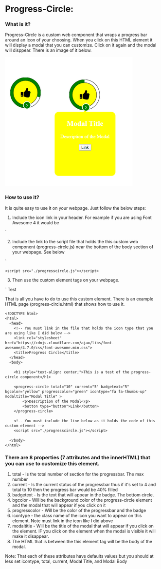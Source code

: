 # Progress-Circle:

### What is it?
Progress-Circle is a custom web component that wraps a progress bar around an Icon of your choosing.
When you click on this HTML element it will display a modal that you can customize.  Click on it again
and the modal will disppear.  There is an image of it below.

![Alt text](/progress-circle.png?raw=true "Circle Progressbar")

### How to use it?
It is quite easy to use it on your webpage. Just follow the below steps:
1. Include the icon link in your header.  For example if you are using Font Awesome 4 it would be

`
    <link rel="stylesheet" href="https://cdnjs.cloudflare.com/ajax/libs/font-awesome/4.7.0/css/font-awesome.min.css">
    


2. Include the link to the script file that holds the this custom web component (progress-circle.js) near the bottom of 
   the body section of your webpage.  See below
   
`

    <script src="./progresscircle.js"></script>
    


3)  Then use the custom element tags on your webpage.

`
    <progress-circle>Test</progres-circle>


That is all you have to do to use this custom element.  There is an example HTML page (progress-circle.html) that shows how to use it.



    <!DOCTYPE html>
	<html>
	  <head>
		<!-- You must link in the file that holds the icon type that you are using like I did below -->
		<link rel="stylesheet" href="https://cdnjs.cloudflare.com/ajax/libs/font-awesome/4.7.0/css/font-awesome.min.css">
		<title>Progress Circle</title>
	  </head>
	  <body>
		
		<h1 style="text-align: center;">This is a test of the progress-circle component</h1>
		
		<progress-circle total="10" current="5" badgetext="5" bgcolor="yellow" progresscolor="green" icontype="fa fa-thumbs-up" modaltitle="Modal Title" >
			<p>Description of the Modal</p>					
			<button type="button">Link</button>
		</progress-circle>
		
		<!-- You must include the line below as it holds the code of this custom element -->
		<script src="./progresscircle.js"></script>

	  </body>
	</html>
	


### There are 8 properties (7 attributes and the innerHTML) that you can use to customize this element.

1. total - Is the total number of section for the progressbar.  The max number
2. current - Is the current status of the progressbar thus if it's set to 4 and total to 10 then the progress bar would be 40% filled
3. badgetext - Is the text that will appear in the badge.  The bottom circle.
4. bgcolor - Will be the background color of the progress-circle element and the modal that will appear if you click on it
5. progresscolor - Will be the color of the progressbar and the badge
6. icontype - the class name of the icon you want to appear on this element.  Note must link in the icon like I did above
7. modaltitle - Will be the title of the modal that will appear if you click on the element.  IF you click on the element when
   the modal is visible it will make it disappear.
8. The HTML that is between the this element tag will be the body of the modal.

Note: That each of these attributes have defaults values but you should at less set icontype, total, current, Modal Title, and Modal Body
